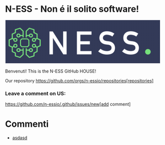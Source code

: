 
# N-ESS - Non é il solito software!

<center>
<p align="center">
  <img src="https://raw.githubusercontent.com/n-essio/.github/main/profile/Schermata%202021-09-18%20alle%2006.28.58.png">
</p>
</center>

Benvenuti! This is the N-ESS GitHub HOUSE! 

Our repository https://github.com/orgs/n-essio/repositories[repositories] 

### Leave a comment on US:
https://github.com/n-essio/.github/issues/new[add comment] 

# Commenti
<!-- BLOG-POST-LIST:START -->
- [asdasd](https://github.com/n-essio/.github/issues/1)
<!-- BLOG-POST-LIST:END -->
